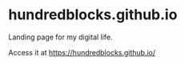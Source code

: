 # hundredblocks.github.io
Landing page for my digital life.

Access it at https://hundredblocks.github.io/
